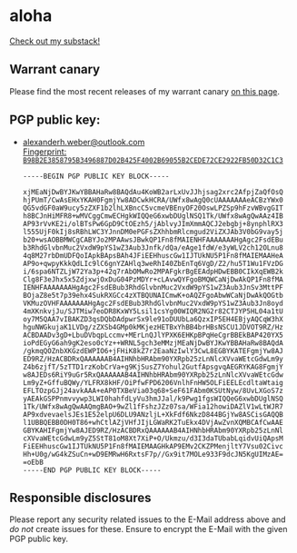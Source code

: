# aloha

<a href="https://hexcode.substack.com">Check out my substack!</a>

## Warrant canary

Please find the most recent releases of my warrant canary [on this page](https://github.com/cchexcode/cchexcode/releases).

## PGP public key:

- <a href="mailto:alexanderh.weber@outlook.com">alexanderh.weber@outlook.com</a>\
  <a href="https://raw.githubusercontent.com/cchexcode/cchexcode/master/alexanderh.weber%40outlook.com.pub">Fingerprint: `B98B2E3858795B3496887D02B425F4002B69055B2CEDE72CE2922FB50D32C1C3`</a>
  ```
  -----BEGIN PGP PUBLIC KEY BLOCK-----

  xjMEaNjDwBYJKwYBBAHaRw8BAQdAu4KoWB2arLxUvJJhjsag2xrc2AfpjZaQfOsQ
  hjPUmT/CwAsEHxYKAH0FgmjYw8ADCwkHCRA/UWfx8wAgQ0cUAAAAAAAeACBzYWx0
  QG5vdGF0aW9ucy5zZXF1b2lhLXBncC5vcmeVBEnyOF20OswLPZSp9hFzvWBvgGIT
  h8BCJnHiMFR8+wMVCggCmwECHgkWIQQeG6xwbDUglNSQ1Tk/UWfx8wAgQwAAz4IB
  AP93rVvKE2i/olBTsPw6GpD9CtOEzh5/jAblvyJImXmmAQCJ2ebgbj+8ynphlRX3
  l555UjF0kIj8sRBhLWC3YJnnDM0ePGFsZXhhbmRlcmgud2ViZXJAb3V0bG9vay5j
  b20+wsAOBBMWCgCABYJo2MPAAwsJBwkQP1Fn8fMAIENHFAAAAAAAHgAgc2FsdEBu
  b3RhdGlvbnMuc2VxdW9pYS1wZ3Aub3Jnfk/dQa/eAge1fdW/e3yWLV2ch12OLnu8
  4q8M27rbDmUDFQoIApkBApsBAh4JFiEEHhuscGw1IJTUkNU5P1Fn8fMAIEMAAHeA
  AP9o+qwpyKkkQdLIc9lC6gnYZAHlq3weRhI40ZbEnTq6VgD/Z2/hu5T1Wu1FVzDG
  i/6spa6NTZLjW72Ya3p+42q7rAbOMwRo2MPAFgkrBgEEAdpHDwEBB0CIkXqEWB2k
  Clg8F3eJhx5x5ZdjxwjOxDuG04PzMDYr+cLAvwQYFgoBMQWCaNjDwAkQP1Fn8fMA
  IENHFAAAAAAAHgAgc2FsdEBub3RhdGlvbnMuc2VxdW9pYS1wZ3Aub3JnSv3MttPF
  BOjaZ8e5t7p39ehx4SukRXGCc4zXTBQUNAICmwK+oAQZFgoAbwWCaNjDwAkQOGtb
  VKMuzOVHFAAAAAAAHgAgc2FsdEBub3RhdGlvbnMuc2VxdW9pYS1wZ3Aub3Jn8oyd
  4mXKnkvjJu/SJTMiw7eoDR8KxWY5Lsil1csYg00WIQR2NG2r82CTJYP5HL04a1tU
  oy7M5QAA7vIBAKZD3qsDQbDAdpwrSx9le91oDUUbLa6QzxIP5EH4EBjyAQCqW3hX
  hguNWGkujaK1LVDg/zZXSb4GMp0kMKjezHETBxYhBB4brHBsNSCU1JDVOT9RZ/Hz
  ACBDAADv3gD+LbuDVbqpLccmv+MErLnQJlYPXK6EHKpBPqHeCgrBBEkBAP420YX5
  ioPdEGyG6ah9gK2eso0cYz++WRNL5gch3eMMzjMEaNjDwBYJKwYBBAHaRw8BAQdA
  /gkmqQOZnbXKGzdEWPIO6+jFHiK8kZ7r2EaaNzIwlY3CwL8EGBYKATEFgmjYw8AJ
  ED9RZ/HzACBDRxQAAAAAAB4AIHNhbHRAbm90YXRpb25zLnNlcXVvaWEtcGdwLm9y
  Z4b6zjfT/5zTTD1rzKobCrVa+g9KjSusZ7Yohul2GutfApsgvqAEGRYKAG8FgmjY
  w8AJEDs6RiY9uGr5RxQAAAAAAB4AIHNhbHRAbm90YXRpb25zLnNlcXVvaWEtcGdw
  Lm9yZ+GffuBQWy/YLFRX8kHF/OiPfwFPD6206VnlhFnHW5OLFiEELEcdltaWtaig
  EFLTOzpGJj24avkAAA+eAP0TXBeVia03q68+SeF61FAbm0KSUtNyw/8UvLXGoS7z
  yAEAkGSPPnmvvywp3LWI0hahfdLyVu3hmJJal/k9Pwg1fgsWIQQeG6xwbDUglNSQ
  1Tk/UWfx8wAgQwAAQmgBAO+9wZl1fFshzJZz07sa/WFia12howiDAZlV1wLtWJR7
  AP9xdvevaelsJEs1E52elpU6DLU9ANzljL+XkFdf6NkzD844BGjYw8ASCisGAQQB
  l1UBBQEBB0DH0T86+whCtlAZjVHfJIjLGWaRK2TuEkx4DVjAwZvnXQMBCAfCwAAE
  GBYKAHIFgmjYw8AJED9RZ/HzACBDRxQAAAAAAB4AIHNhbHRAbm90YXRpb25zLnNl
  cXVvaWEtcGdwLm9yZ5StT81oM8Xt7XiP+O/Ukmzu/d3I3daTUbabLqidvUiQApsM
  FiEEHhuscGw1IJTUkNU5P1Fn8fMAIEMAAGHkAP9EMv2CKZPMenjltY7Vsu02Civc
  Hh+U0g/wG4kZSuCn+wD9EMRwH6RxtsF7p//Gx9it7MOLe933F9dcJN5KgUIMzAE=
  =oEbB
  -----END PGP PUBLIC KEY BLOCK-----

  ```

## Responsible disclosures

Please report any security related issues to the E-Mail address above and _do not_ create issues for these. Ensure to encrypt the E-Mail with the given PGP public key.
